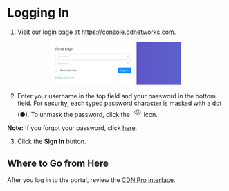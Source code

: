 # Logging In

1. Visit our login page at https://console.cdnetworks.com.

<p align=center><img src="/docs/resources/images/accessing-portal/portal-login.png" alt="login page" width="300"></p>

2. Enter your username in the top field and your password in the bottom field. For security, each typed password character is masked with a dot (●). To unmask the password, click the ![null](</docs/resources/images/accessing-portal/eye-icon.png>) icon.

<strong>Note:</strong> If you forgot your password, click [here](</docs/portal/accessing-portal/forgot-password.md>).

3. Click the **Sign In** button.

## Where to Go from Here

After you log in to the portal, review the [CDN Pro interface](</docs/portal/accessing-portal/navigating-ui.md>).
